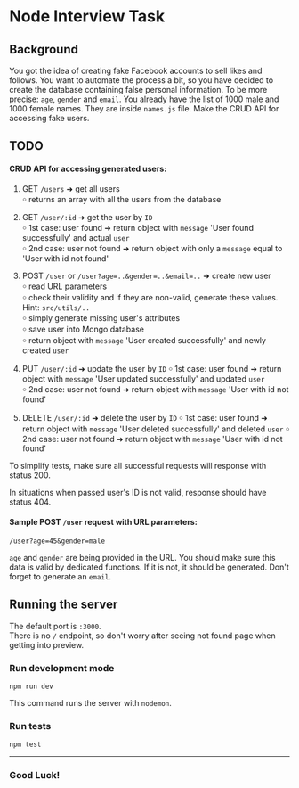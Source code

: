 # Node Interview Task

## Background

You got the idea of creating fake Facebook accounts to sell likes and follows. You want to automate the process a bit, so you have decided to create the database containing false personal information. To be more precise: `age`, `gender` and `email`. You already have the list of 1000 male and 1000 female names. They are inside `names.js` file. Make the CRUD API for accessing fake users.

## TODO

#### CRUD API for accessing generated users:

1. GET `/users` ➜ get all users <br />
￮ returns an array with all the users from the database

2. GET `/user/:id` ➜ get the user by `ID`<br />
￮ 1st case: user found ➜ return object with `message` 'User found successfully' and actual `user`<br />
￮ 2nd case: user not found ➜ return object with only a `message` equal to 'User with id <id> not found'

3. POST `/user` or `/user?age=..&gender=..&email=..` ➜ create new user <br />
￮ read URL parameters<br />
￮ check their validity and if they are non-valid, generate these values. Hint: `src/utils/..`<br />
￮ simply generate missing user's attributes<br />
￮ save user into Mongo database<br />
￮ return object with `message` 'User created successfully' and newly created `user`

4. PUT `/user/:id` ➜ update the user by `ID`
￮ 1st case: user found ➜ return object with `message` 'User updated successfully' and updated `user`<br />
￮ 2nd case: user not found ➜ return object with `message` 'User with id <id> not found'
  
5. DELETE `/user/:id` ➜ delete the user by `ID`
￮ 1st case: user found ➜ return object with `message` 'User deleted successfully' and deleted `user`
￮ 2nd case: user not found ➜ return object with `message` 'User with id <id> not found'

To simplify tests, make sure all successful requests will response with status 200.

In situations when passed user's ID is not valid, response should have status 404. 

#### Sample POST `/user` request with URL parameters:

`/user?age=45&gender=male`<br />

`age` and `gender` are being provided in the URL. You should make sure this data is valid by dedicated functions. If it is not, it should be generated. Don't forget to generate an `email`.

## Running the server

The default port is `:3000`.<br />
There is no `/` endpoint, so don't worry after seeing not found page when getting into preview.

### Run development mode

`npm run dev`

This command runs the server with `nodemon`.

### Run tests

`npm test`

---

### Good Luck!
